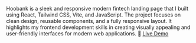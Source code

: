 Hoobank is a sleek and responsive modern fintech landing page that I built using React, Tailwind CSS, Vite, and JavaScript. The project focuses on clean design, reusable components, and a fully responsive layout. It highlights my frontend development skills in creating visually appealing and user-friendly interfaces for modern web applications.
🔗 [Live Demo](https://hoobank-indol-eight.vercel.app/)
